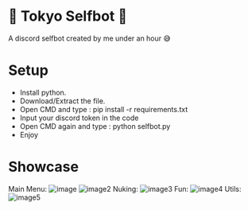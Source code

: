 # 🎁 Tokyo Selfbot 🎁
A discord selfbot created by me under an hour 😅

# Setup
- Install python.
- Download/Extract the file.
- Open CMD and type : pip install -r requirements.txt
- Input your discord token in the code
- Open CMD again and type : python selfbot.py
- Enjoy

# Showcase
Main Menu:
![image](https://user-images.githubusercontent.com/121040605/208889166-26d650db-e60a-4d7f-9fba-dff2744a7c5c.png)
![image2](https://user-images.githubusercontent.com/121040605/208889520-f6cd4234-78eb-489b-9a63-d28afd07f449.png)
Nuking:
![image3](https://user-images.githubusercontent.com/121040605/208889527-a3e37464-664e-4589-8b35-8af603398131.png)
Fun:
![image4](https://user-images.githubusercontent.com/121040605/208889533-e5606a06-792a-4260-85df-ab577117f48e.png)
Utils:
![image5](https://user-images.githubusercontent.com/121040605/208889535-db90818d-e12c-40fa-99b0-8aa32721ed11.png)
